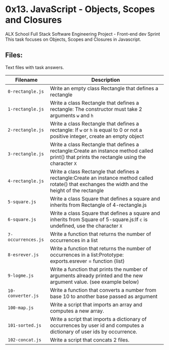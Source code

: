 # 0x13. JavaScript - Objects, Scopes and Closures

ALX School Full Stack Software Engineering Project - Front-end dev Sprint
This task focuses on Objects, Scopes and Closures in Javascript.

## Files:

Text files with task answers.

| Filename | Description |
| -------- | ----------- |
| `0-rectangle.js` | Write an empty class Rectangle that defines a rectangle |
| `1-rectangle.js` | Write a class Rectangle that defines a rectangle: The constructor must take 2 arguments `w` and `h` |
| `2-rectangle.js` | Write a class Rectangle that defines a rectangle: If `w` or `h` is equal to 0 or not a positive integer, create an empty object |
| `3-rectangle.js` | Write a class Rectangle that defines a rectangle:Create an instance method called print() that prints the rectangle using the character `X` |
| `4-rectangle.js` | Write a class Rectangle that defines a rectangle:Create an instance method called rotate() that exchanges the width and the height of the rectangle |
| `5-square.js` | Write a class Square that defines a square and inherits from Rectangle of 4-rectangle.js |
| `6-square.js` | Write a class Square that defines a square and inherits from Square of 5-square.js:If `c` is undefined, use the character `X` |
| `7-occurrences.js` | Write a function that returns the number of occurrences in a list |
| `8-esrever.js` | Write a function that returns the number of occurrences in a list:Prototype: exports.esrever = function (list) |
| `9-logme.js` | Write a function that prints the number of arguments already printed and the new argument value. (see example below) |
| `10-converter.js` | Write a function that converts a number from base 10 to another base passed as argument |
| `100-map.js` | Write a script that imports an array and computes a new array. |
| `101-sorted.js` | Write a script that imports a dictionary of occurrences by user id and computes a dictionary of user ids by occurrence. |
| `102-concat.js` | Write a script that concats 2 files. |
